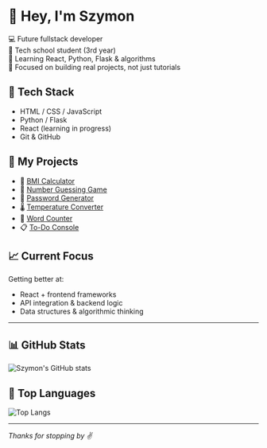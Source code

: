# 👋 Hey, I'm Szymon

💻 Future fullstack developer  
🏫 Tech school student (3rd year)  
🧠 Learning React, Python, Flask & algorithms  
🎯 Focused on building real projects, not just tutorials  

## 🔧 Tech Stack
- HTML / CSS / JavaScript
- Python / Flask
- React (learning in progress)
- Git & GitHub

## 📂 My Projects
- 🔢 [BMI Calculator](https://github.com/walczxak/bmi-calculator)
- 🧠 [Number Guessing Game](https://github.com/walczxak/number-guessing-game)
- 🔐 [Password Generator](https://github.com/walczxak/password-generator)
- 🌡️ [Temperature Converter](https://github.com/walczxak/temperature-converter)
- 📝 [Word Counter](https://github.com/walczxak/word-counter)
- 📋 [To-Do Console](https://github.com/walczxak/todo-console)

## 📈 Current Focus
Getting better at:
- React + frontend frameworks
- API integration & backend logic
- Data structures & algorithmic thinking

---

## 📊 GitHub Stats
![Szymon's GitHub stats](https://github-readme-stats.vercel.app/api?username=walczxak&show_icons=true&theme=radical&hide_title=true)

## 🧠 Top Languages
![Top Langs](https://github-readme-stats.vercel.app/api/top-langs/?username=walczxak&layout=compact&theme=radical)

---

_Thanks for stopping by ✌️_
